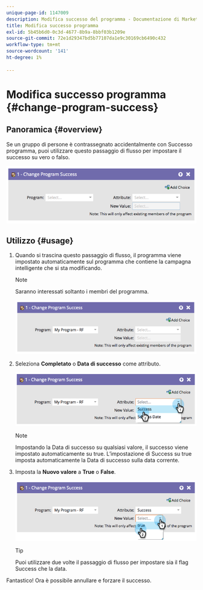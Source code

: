 ```yaml
---
unique-page-id: 1147009
description: Modifica successo del programma - Documentazione di Marketo - Documentazione del prodotto
title: Modifica successo programma
exl-id: 5b45b6d0-0c3d-4677-8b9a-8bbf03b1209e
source-git-commit: 72e1d29347bd5b77107da1e9c30169cb6490c432
workflow-type: tm+mt
source-wordcount: '141'
ht-degree: 1%

---
```


# Modifica successo programma {#change-program-success}

## Panoramica {#overview}

Se un gruppo di persone è contrassegnato accidentalmente con Successo programma, puoi utilizzare questo passaggio di flusso per impostare il successo su vero o falso.

![](assets/image2014-9-22-14-3a45-3a8.png)

## Utilizzo {#usage}

1. Quando si trascina questo passaggio di flusso, il programma viene impostato automaticamente sul programma che contiene la campagna intelligente che si sta modificando.

   >[!NOTE]
   >
   >Saranno interessati soltanto i membri del programma.

   ![](assets/image2014-9-22-14-3a45-3a35.png)

1. Seleziona **Completato** o **Data di successo** come attributo.

   ![](assets/image2014-9-22-14-3a45-3a39.png)

   >[!NOTE]
   >
   >Impostando la Data di successo su qualsiasi valore, il successo viene impostato automaticamente su true. L’impostazione di Success su true imposta automaticamente la Data di successo sulla data corrente.

1. Imposta la **Nuovo valore** a **True** o **False**.

   ![](assets/image2014-9-22-14-3a45-3a55.png)

   >[!TIP]
   >
   >Puoi utilizzare due volte il passaggio di flusso per impostare sia il flag Success che la data.

Fantastico! Ora è possibile annullare e forzare il successo.
